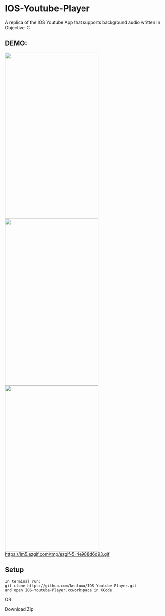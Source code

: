 # IOS-Youtube-Player
A replica of the IOS Youtube App that supports background audio written In Objective-C

## DEMO:
<img src="https://im5.ezgif.com/tmp/ezgif-5-0fe2906598.gif" width="300" height="533"></img>
<img src="https://im5.ezgif.com/tmp/ezgif-5-3fdc887778.gif" width="300" height="533"></img>
<img src="https://im5.ezgif.com/tmp/ezgif-5-4e988d6d93.gif" width="300" height="533"></img>
https://im5.ezgif.com/tmp/ezgif-5-4e988d6d93.gif
## Setup
```
In terminal run:
git clone https://github.com/kenluuu/IOS-Youtube-Player.git 
and open IOS-Youtube-Player.xcworkspace in XCode
```

OR

Download Zip




